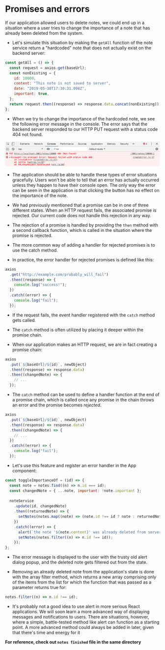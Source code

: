 # Promises and errors

If our application allowed users to delete notes, we could end up in a situation where a user tries to change the importance of a note that has already been deleted from the system.

- Let's simulate this situation by making the `getAll` function of the note service return a "hardcoded" note that does not actually exist on the backend server:

```js
const getAll = () => {
  const request = axios.get(baseUrl);
  const nonExisting = {
    id: 10000,
    content: "This note is not saved to server",
    date: "2019-05-30T17:30:31.098Z",
    important: true,
  };
  return request.then((response) => response.data.concat(nonExisting));
};
```

- When we try to change the importance of the hardcoded note, we see the following error message in the console. The error says that the backend server responded to our HTTP PUT request with a status code 404 not found.

<img src="./promise error.png" >

- The application should be able to handle these types of error situations gracefully. Users won't be able to tell that an error has actually occurred unless they happen to have their console open. The only way the error can be seen in the application is that clicking the button has no effect on the importance of the note.

- We had previously mentioned that a promise can be in one of three different states. When an HTTP request fails, the associated promise is rejected. Our current code does not handle this rejection in any way.

- The rejection of a promise is handled by providing the `then` method with a second callback function, which is called in the situation where the promise is rejected.

- The more common way of adding a handler for rejected promises is to use the catch method.

- In practice, the error handler for rejected promises is defined like this:

```js
axios
  .get("http://example.com/probably_will_fail")
  .then((response) => {
    console.log("success!");
  })
  .catch((error) => {
    console.log("fail");
  });
```

- If the request fails, the event handler registered with the `catch` method gets called.

- The `catch` method is often utilized by placing it deeper within the promise chain.

- When our application makes an HTTP request, we are in fact creating a promise chain:

```js
axios
  .put(`${baseUrl}/${id}`, newObject)
  .then((response) => response.data)
  .then((changedNote) => {
    // ...
  });
```

- The `catch` method can be used to define a handler function at the end of a promise chain, which is called once any promise in the chain throws an error and the promise becomes _rejected_.

```js
axios
  .put(`${baseUrl}/${id}`, newObject)
  .then((response) => response.data)
  .then((changedNote) => {
    // ...
  })
  .catch((error) => {
    console.log("fail");
  });
```

- Let's use this feature and register an error handler in the App component:

```js
const toggleImportanceOf = (id) => {
  const note = notes.find((n) => n.id === id);
  const changedNote = { ...note, important: !note.important };

  noteService
    .update(id, changedNote)
    .then((returnedNote) => {
      setNotes(notes.map((note) => (note.id !== id ? note : returnedNote)));
    })
    .catch((error) => {
      alert(`the note '${note.content}' was already deleted from server`);
      setNotes(notes.filter((n) => n.id !== id));
    });
};
```

- The error message is displayed to the user with the trusty old alert dialog popup, and the deleted note gets filtered out from the state.

- Removing an already deleted note from the application's state is done with the array filter method, which returns a new array comprising only of the items from the list for which the function that was passed as a parameter returns true for:

```js
notes.filter((n) => n.id !== id);
```

- It's probably not a good idea to use alert in more serious React applications. We will soon learn a more advanced way of displaying messages and notifications to users. There are situations, however, where a simple, battle-tested method like alert can function as a starting point. A more advanced method could always be added in later, given that there's time and energy for it

**For reference, check out `notes finished` file in the same directory**

